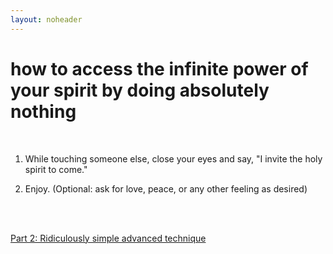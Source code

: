 ```yaml
---
layout: noheader
---
```


# how to access the infinite power of your spirit by doing absolutely nothing

<br>

1. While touching someone else, close your eyes and say, "I invite the holy spirit to come."

2. Enjoy. (Optional: ask for love, peace, or any other feeling as desired)

<br>

<br>

[Part 2: Ridiculously simple advanced technique](spiritpart2.html)  
